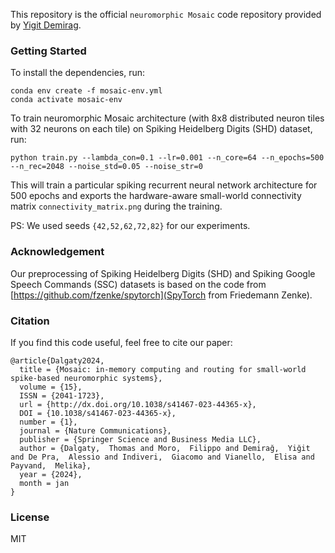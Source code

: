 This repository is the official `neuromorphic Mosaic` code repository provided by [Yigit Demirag](https://yigit.ai).

### Getting Started

To install the dependencies, run:

```
conda env create -f mosaic-env.yml
conda activate mosaic-env
```

To train neuromorphic Mosaic architecture (with 8x8 distributed neuron tiles with 32 neurons on each tile) on Spiking Heidelberg Digits (SHD) dataset, run:

```
python train.py --lambda_con=0.1 --lr=0.001 --n_core=64 --n_epochs=500 --n_rec=2048 --noise_std=0.05 --noise_str=0
```

This will train a particular spiking recurrent neural network architecture for 500 epochs and exports the hardware-aware small-world connectivity matrix `connectivity_matrix.png` during the training.

PS: We used seeds `{42,52,62,72,82}` for our experiments.

### Acknowledgement

Our preprocessing of Spiking Heidelberg Digits (SHD) and Spiking Google Speech Commands (SSC) datasets is based on the code from [https://github.com/fzenke/spytorch](SpyTorch from Friedemann Zenke).


### Citation

If you find this code useful, feel free to cite our paper:

```
@article{Dalgaty2024,
  title = {Mosaic: in-memory computing and routing for small-world spike-based neuromorphic systems},
  volume = {15},
  ISSN = {2041-1723},
  url = {http://dx.doi.org/10.1038/s41467-023-44365-x},
  DOI = {10.1038/s41467-023-44365-x},
  number = {1},
  journal = {Nature Communications},
  publisher = {Springer Science and Business Media LLC},
  author = {Dalgaty,  Thomas and Moro,  Filippo and Demirağ,  Yiğit and De Pra,  Alessio and Indiveri,  Giacomo and Vianello,  Elisa and Payvand,  Melika},
  year = {2024},
  month = jan 
}
```

### License

MIT
